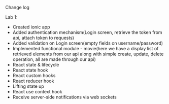 Change log

Lab 1: 
- Created ionic app
- Added authentication mechanism(Login screen, retrieve the token from api, attach token to requests)
- Added validation on Login screen(empty fields on username/password)
- Implemented functional module - movie(here we have a display list of retrieved elements from our api along with simple create, update, delete operation, all are made through our api)
- React state & lifecycle
- React state hook
- React custom hooks
- React reducer hook
- Lifting state up
- React use context hook
- Receive server-side notifications via web sockets